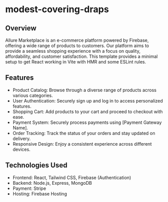 # modest-covering-draps
## Overview
Allure Marketplace is an e-commerce platform powered by Firebase, offering a wide range of products to customers. Our platform aims to provide a seamless shopping experience with a focus on quality, affordability, and customer satisfaction.
This template provides a minimal setup to get React working in Vite with HMR and some ESLint rules.
## Features
- Product Catalog: Browse through a diverse range of products across various categories.
- User Authentication: Securely sign up and log in to access personalized features.
- Shopping Cart: Add products to your cart and proceed to checkout with ease.
- Payment System: Securely process payments using [Payment Gateway Name].
- Order Tracking: Track the status of your orders and stay updated on delivery.
- Responsive Design: Enjoy a consistent experience across different devices.
## Technologies Used
- Frontend: React, Tailwind CSS,
  Firebase (Authentication)
- Backend: Node.js, Express, MongoDB
- Payment: Stripe
- Hosting: Firebase Hosting

